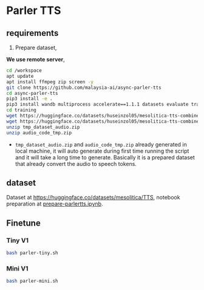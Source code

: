# Parler TTS

## requirements

1. Prepare dataset,

**We use remote server**,

```bash
cd /workspace
apt update
apt install ffmpeg zip screen -y
git clone https://github.com/malaysia-ai/async-parler-tts
cd async-parler-tts
pip3 install -e .
pip3 install wandb multiprocess accelerate==1.1.1 datasets evaluate transformers==4.47.0
cd training
wget https://huggingface.co/datasets/huseinzol05/mesolitica-tts-combined/resolve/main/tmp_dataset_audio.zip
wget https://huggingface.co/datasets/huseinzol05/mesolitica-tts-combined/resolve/main/audio_code_tmp.zip
unzip tmp_dataset_audio.zip
unzip audio_code_tmp.zip
```

- `tmp_dataset_audio.zip` and `audio_code_tmp.zip` already generated in local machine, it will auto generate during first time running the script and it will take a long time to generate. Basically it is a prepared dataset that already convert the audio to speech tokens.

## dataset

Dataset at https://huggingface.co/datasets/mesolitica/TTS, notebook preparation at [prepare-parlertts.ipynb](prepare-parlertts.ipynb).

## Finetune

### Tiny V1

```bash
bash parler-tiny.sh
```

### Mini V1

```bash
bash parler-mini.sh
```
